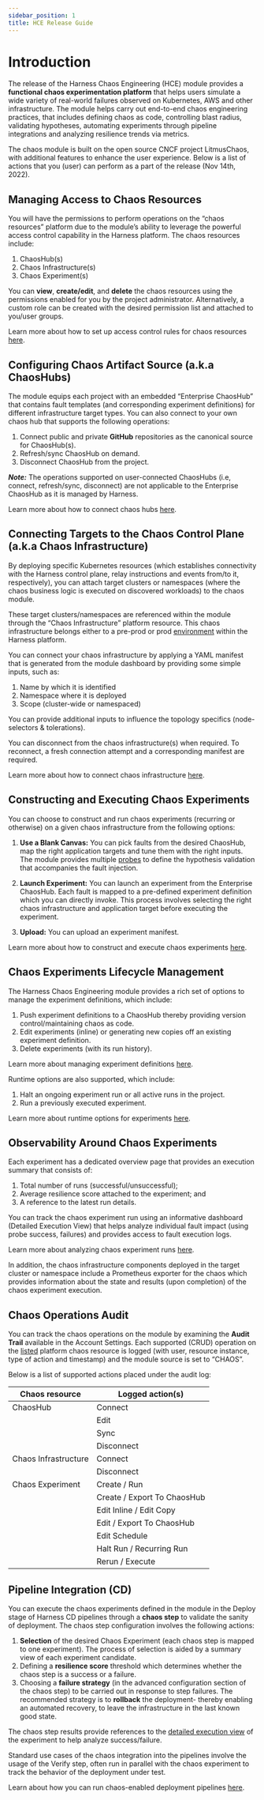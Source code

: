 ```yaml
---
sidebar_position: 1
title: HCE Release Guide
---
```


# Introduction 

The release of the Harness Chaos Engineering (HCE) module provides a **functional chaos experimentation platform** that helps users simulate a wide variety of real-world failures observed on Kubernetes, AWS and other infrastructure. The module helps carry out end-to-end chaos engineering practices, that includes defining chaos as code, controlling blast radius, validating hypotheses, automating experiments through pipeline integrations and analyzing resilience trends via metrics. 

The chaos module is built on the open source CNCF project LitmusChaos, with additional features to enhance the user experience. 
Below is a list of actions that you (user) can perform as a part of the release (Nov 14th, 2022). 

## Managing Access to Chaos Resources

You will have the permissions to perform operations on the “chaos resources” platform due to the module’s ability to leverage the powerful access control capability in the Harness platform. The chaos resources include:

1. ChaosHub(s)
2. Chaos Infrastructure(s)
3. Chaos Experiment(s) 


You can **view**, **create/edit**, and **delete** the chaos resources using the permissions enabled for you by the project administrator. Alternatively, a custom role can be created with the desired permission list and attached to you/user groups. 

Learn more about how to set up access control rules for chaos resources [here](https://developer.harness.io/docs/chaos-engineering/technical-reference/chaos-dashboard/#user-management).

## Configuring Chaos Artifact Source (a.k.a ChaosHubs) 

The module equips each project with an embedded “Enterprise ChaosHub” that contains fault templates (and corresponding experiment definitions) for different infrastructure target types. You can also connect to your own chaos hub that supports the following operations: 
  
1. Connect public and private **GitHub** repositories as the canonical source for ChaosHub(s).
2. Refresh/sync ChaosHub on demand.
3. Disconnect ChaosHub from the project.

***Note:*** The operations supported on user-connected ChaosHubs (i.e, connect, refresh/sync, disconnect) are not applicable to the Enterprise ChaosHub as it is managed by Harness. 

Learn more about how to connect chaos hubs [here](https://developer.harness.io/docs/chaos-engineering/user-guides/add-chaos-hub). 

## Connecting Targets to the Chaos Control Plane (a.k.a Chaos Infrastructure)

By deploying specific Kubernetes resources (which establishes connectivity with the Harness control plane, relay instructions and events from/to it, respectively), you can attach target clusters or namespaces (where the chaos business logic is executed on discovered workloads) to the chaos module.
 
These target clusters/namespaces are referenced within the module through the “Chaos Infrastructure” platform resource. This chaos infrastructure belongs either to a pre-prod or prod [environment](../../first-gen/starthere-firstgen/harness-key-concepts.md#environments) within the Harness platform. 

You can connect your chaos infrastructure by applying a YAML manifest that is generated from the module dashboard by providing some simple inputs, such as: 

1. Name by which it is identified
2. Namespace where it is deployed
3. Scope (cluster-wide or namespaced) 

You can provide additional inputs to influence the topology specifics (node-selectors & tolerations).   

You can disconnect from the chaos infrastructure(s) when required. To reconnect, a fresh connection attempt and a corresponding manifest are required.

Learn more about how to connect chaos infrastructure [here](https://developer.harness.io/docs/chaos-engineering/user-guides/connect-chaos-infrastructures). 

## Constructing and Executing Chaos Experiments 

You can choose to construct and run chaos experiments (recurring or otherwise) on a given chaos infrastructure from the following options:

1. **Use a Blank Canvas:** You can pick faults from the desired ChaosHub, map the right application targets and tune them with the right inputs.  The module provides multiple [probes](https://developer.harness.io/docs/chaos-engineering/technical-reference/probes) to define the hypothesis validation that accompanies the fault injection.   

2. **Launch Experiment:** You can launch an experiment from the Enterprise ChaosHub. Each fault is mapped to a pre-defined experiment definition which you can directly invoke. This process involves selecting the right chaos infrastructure and application target before executing the experiment.  

3. **Upload:** You can upload an experiment manifest. 

Learn more about how to construct and execute chaos experiments [here](https://developer.harness.io/docs/chaos-engineering/user-guides/construct-and-run-custom-chaos-experiments). 

## Chaos Experiments Lifecycle Management 

The Harness Chaos Engineering module provides a rich set of options to manage the experiment definitions, which include:  

1. Push experiment definitions to a ChaosHub thereby providing version control/maintaining chaos as code.
2. Edit experiments (inline) or generating new copies off an existing experiment definition.
3. Delete experiments (with its run history).

Learn more about managing experiment definitions [here](https://developer.harness.io/docs/chaos-engineering/user-guides/manage-chaos-experiment-execution/export-chaos-experiments). 

Runtime options are also supported, which include: 

1. Halt an ongoing experiment run or all active runs in the project.
2. Run a previously executed experiment.

Learn more about runtime options for experiments [here](https://developer.harness.io/docs/chaos-engineering/user-guides/manage-chaos-experiment-execution/halt-chaos-experiments). 

## Observability Around Chaos Experiments

Each experiment has a dedicated overview page that provides an execution summary that consists of:

1. Total number of runs (successful/unsuccessful);
2. Average resilience score attached to the experiment; and 
3. A reference to the latest run details.  

You can track the chaos experiment run using an informative dashboard (Detailed Execution View) that helps analyze individual fault impact (using probe success, failures) and provides access to fault execution logs. 

Learn more about analyzing chaos experiment runs [here](https://developer.harness.io/docs/chaos-engineering/user-guides/manage-chaos-experiment-execution/analyze-chaos-experiment). 

In addition, the chaos infrastructure components deployed in the target cluster or namespace include a Prometheus exporter for the chaos which provides information about the state and results (upon completion) of the chaos experiment execution. 

## Chaos Operations Audit

You can track the chaos operations on the module by examining the **Audit Trail** available in the Account Settings. Each supported (CRUD) operation on the [listed](https://docs.google.com/document/d/1WEezOwDJdeztN7-KAyhAciuFxiTUXuTeUhaQgrqPBLY/edit#heading=h.f6hslt96gaty) platform chaos resource is logged (with user, resource instance, type of action and timestamp) and the module source is set to “CHAOS”. 

Below is a list of supported actions placed under the audit log: 


| Chaos resource       | Logged action(s)            |
|----------------------|-----------------------------|
| ChaosHub             | Connect                     |
|                      | Edit                        |
|                      | Sync                        |
|                      | Disconnect                  |
| Chaos Infrastructure | Connect                     |
|                      | Disconnect                  |
| Chaos Experiment     | Create / Run                |
|                      | Create / Export To ChaosHub |
|                      | Edit Inline / Edit Copy     |
|                      | Edit / Export To ChaosHub   |
|                      | Edit Schedule               |
|                      | Halt Run / Recurring Run    |
|                      | Rerun / Execute             |


## Pipeline Integration (CD) 

You can execute the chaos experiments defined in the module in the Deploy stage of Harness CD pipelines through a **chaos step** to validate the sanity of deployment. The chaos step configuration involves the following actions:  

1. **Selection** of the desired Chaos Experiment (each chaos step is mapped to one experiment). The process of selection is aided by a summary view of each experiment candidate. 
2. Defining a **resilience score** threshold which determines whether the chaos step is a success or a failure. 
3. Choosing a **failure strategy** (in the advanced configuration section of the chaos step) to be carried out in response to step failures. The recommended strategy is to **rollback** the deployment- thereby enabling an automated recovery, to leave the infrastructure in the last known good state. 

The chaos step results provide references to the [detailed execution view](https://docs.google.com/document/d/1WEezOwDJdeztN7-KAyhAciuFxiTUXuTeUhaQgrqPBLY/edit#heading=h.2tezeqpc61kr) of the experiment to help analyze success/failure. 

Standard use cases of the chaos integration into the pipelines involve the usage of the Verify step, often run in parallel with the chaos experiment to track the behavior of the deployment under test. 

Learn about how you can run chaos-enabled deployment pipelines [here](https://developer.harness.io/tutorials/run-chaos-experiments/integration-with-harness-cd).
